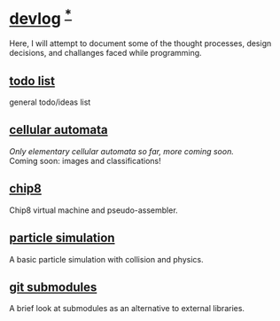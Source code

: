 # [devlog](https://qtechdev.github.io) <sup>[*](https://github.com/qtechdev/qtechdev.github.io)</sup>
Here, I will attempt to document some of the thought processes, design
decisions, and challanges faced while programming.

## [todo list](/todo)
general todo/ideas list

## [cellular automata](/cellular)
*Only elementary cellular automata so far, more coming soon.*  
Coming soon: images and classifications!

## [chip8](/chip8)
Chip8 virtual machine and pseudo-assembler.  

## [particle simulation](/particles)
A basic particle simulation with collision and physics.

## [git submodules](/submodules)
A brief look at submodules as an alternative to external libraries.
